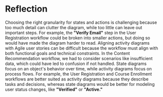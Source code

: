 # Reflection
Choosing the right granularity for states and actions is challenging because too much detail can clutter the diagram, while too little can leave out important steps. For example, the **"Verify Email"** step in the User Registration workflow could be broken into smaller actions, but doing so would have made the diagram harder to read.
Aligning activity diagrams with Agile user stories can be difficult because the workflow must align with both functional goals and technical constraints. In the Content Recommendation workflow, we had to consider scenarios like insufficient data, which could have led to confusion if not handled.
State diagrams focus on an object's behavior over time, while activity diagrams focus on process flows. For example, the User Registration and Course Enrollment workflows are better suited as activity diagrams because they describe tasks and decisions, whereas state diagrams would be better for modeling user status changes, like **"Verified"** or **"Active."**


